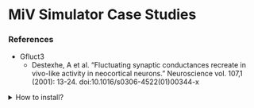 # MiV Simulator Case Studies

### References

- Gfluct3
  * Destexhe, A et al. “Fluctuating synaptic conductances recreate in vivo-like activity in neocortical neurons.” Neuroscience vol. 107,1 (2001): 13-24. doi:10.1016/s0306-4522(01)00344-x


<details>

<summary>How to install?</summary>

### Suggested setup

1. Install [uv](https://docs.astral.sh/uv/)

```bash
curl -LsSf https://astral.sh/uv/install.sh | sh
```

2. Update `uv` environment variables

```bash
# SSL certificate for Python OpenSSL
export SSL_CERT_FILE=/etc/pki/tls/cert.pem
export REQUESTS_CA_BUNDLE=/etc/pki/tls/cert.pem

# UV cache directories
export UV_TOOL_DIR=$SCRATCH/uv/tools
export UV_TOOL_BIN_DIR=$SCRATCH/uv/bin
export UV_PYTHON_INSTALL_DIR=$SCRATCH/uv/python
export UV_CACHE_DIR=$SCRATCH/uv/cache
```

3. Load MPI and HDF5 modules, e.g.

```bash
module load gcc/13.2.0 phdf5/1.14.3 impi/21.9.0
module save default
```

4. Sync the project

Clone repository into $SCRATCH, `cd` into it, and run `uv sync`.
This will create a virtualenv in `.venv` that you can use

5. If using [neuroh5](https://github.com/iraikov/neuroh5), clone into $SCRATCH and build

```sh
git clone https://github.com/iraikov/neuroh5.git
cd neuroh5
cmake .
make 
```

Then add the build binaries to PATH:

```sh
export PATH=$SCRATCH/neuroh5/bin:$PATH
```

</details>